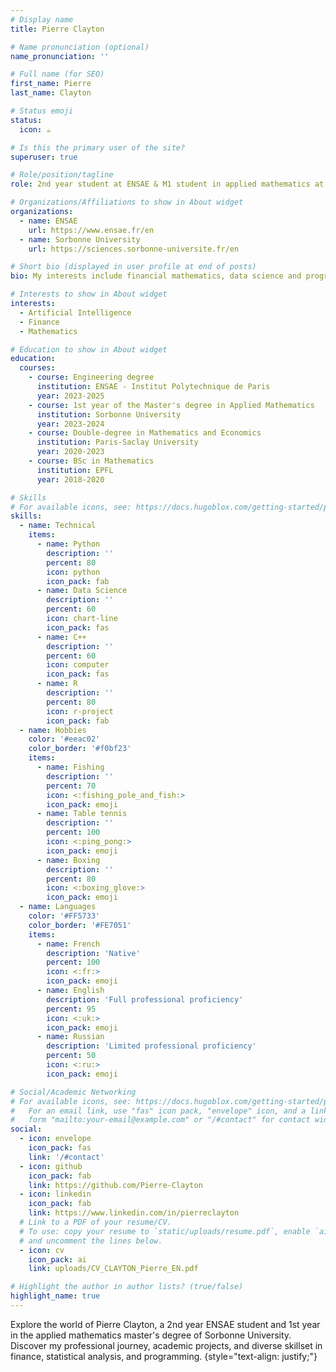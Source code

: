 ```yaml
---
# Display name
title: Pierre Clayton

# Name pronunciation (optional)
name_pronunciation: ''

# Full name (for SEO)
first_name: Pierre
last_name: Clayton

# Status emoji
status:
  icon: ☕️

# Is this the primary user of the site?
superuser: true

# Role/position/tagline
role: 2nd year student at ENSAE & M1 student in applied mathematics at Sorbonne University

# Organizations/Affiliations to show in About widget
organizations:
  - name: ENSAE
    url: https://www.ensae.fr/en
  - name: Sorbonne University
    url: https://sciences.sorbonne-universite.fr/en

# Short bio (displayed in user profile at end of posts)
bio: My interests include financial mathematics, data science and programmation.

# Interests to show in About widget
interests:
  - Artificial Intelligence
  - Finance
  - Mathematics

# Education to show in About widget
education:
  courses:
    - course: Engineering degree
      institution: ENSAE - Institut Polytechnique de Paris
      year: 2023-2025
    - course: 1st year of the Master's degree in Applied Mathematics
      institution: Sorbonne University
      year: 2023-2024
    - course: Double-degree in Mathematics and Economics
      institution: Paris-Saclay University
      year: 2020-2023
    - course: BSc in Mathematics
      institution: EPFL
      year: 2018-2020

# Skills
# For available icons, see: https://docs.hugoblox.com/getting-started/page-builder/#icons
skills:
  - name: Technical
    items:
      - name: Python
        description: ''
        percent: 80
        icon: python
        icon_pack: fab
      - name: Data Science
        description: ''
        percent: 60
        icon: chart-line
        icon_pack: fas
      - name: C++
        description: ''
        percent: 60
        icon: computer
        icon_pack: fas
      - name: R
        description: ''
        percent: 80
        icon: r-project
        icon_pack: fab
  - name: Hobbies
    color: '#eeac02'
    color_border: '#f0bf23'
    items:
      - name: Fishing
        description: ''
        percent: 70
        icon: <:fishing_pole_and_fish:>
        icon_pack: emoji
      - name: Table tennis
        description: ''
        percent: 100
        icon: <:ping_pong:>
        icon_pack: emoji
      - name: Boxing
        description: ''
        percent: 80
        icon: <:boxing_glove:>
        icon_pack: emoji
  - name: Languages
    color: '#FF5733'
    color_border: '#FE7051'
    items:
      - name: French
        description: 'Native'
        percent: 100
        icon: <:fr:>
        icon_pack: emoji
      - name: English
        description: 'Full professional proficiency'
        percent: 95
        icon: <:uk:>
        icon_pack: emoji
      - name: Russian
        description: 'Limited professional proficiency'
        percent: 50
        icon: <:ru:>
        icon_pack: emoji

# Social/Academic Networking
# For available icons, see: https://docs.hugoblox.com/getting-started/page-builder/#icons
#   For an email link, use "fas" icon pack, "envelope" icon, and a link in the
#   form "mailto:your-email@example.com" or "/#contact" for contact widget.
social:
  - icon: envelope
    icon_pack: fas
    link: '/#contact'
  - icon: github
    icon_pack: fab
    link: https://github.com/Pierre-Clayton
  - icon: linkedin
    icon_pack: fab
    link: https://www.linkedin.com/in/pierreclayton
  # Link to a PDF of your resume/CV.
  # To use: copy your resume to `static/uploads/resume.pdf`, enable `ai` icons in `params.yaml`,
  # and uncomment the lines below.
  - icon: cv
    icon_pack: ai
    link: uploads/CV_CLAYTON_Pierre_EN.pdf

# Highlight the author in author lists? (true/false)
highlight_name: true
---
```


Explore the world of Pierre Clayton, a 2nd year ENSAE student and 1st year in the applied mathematics master's degree of Sorbonne University. Discover my professional journey, academic projects, and diverse skillset in finance, statistical analysis, and programming.
{style="text-align: justify;"}
